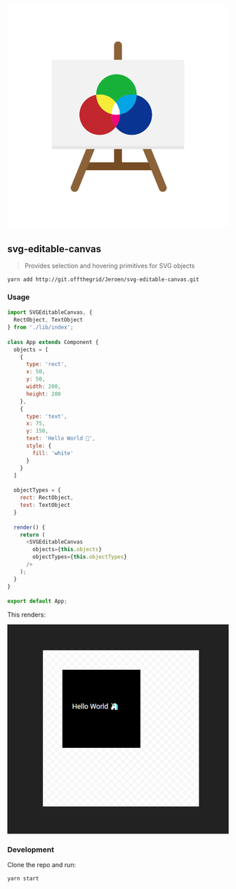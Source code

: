 # ![Logo](public/logo.png)

## svg-editable-canvas
> Provides selection and hovering primitives for SVG objects

```
yarn add http://git.offthegrid/Jeroen/svg-editable-canvas.git
```

### Usage

```js
import SVGEditableCanvas, {
  RectObject, TextObject
} from './lib/index';

class App extends Component {
  objects = [
    {
      type: 'rect',
      x: 50,
      y: 50,
      width: 200,
      height: 200
    },
    {
      type: 'text',
      x: 75,
      y: 150,
      text: 'Hello World 🦄',
      style: {
        fill: 'white'
      }
    }
  ]

  objectTypes = {
    rect: RectObject,
    text: TextObject
  }

  render() {
    return (
      <SVGEditableCanvas
        objects={this.objects}
        objectTypes={this.objectTypes}
      />
    );
  }
}

export default App;
```

This renders:

![Example](public/example.png)

### Development

Clone the repo and run:

```shell
yarn start
```
